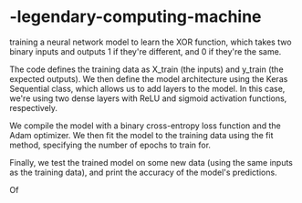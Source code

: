 # -legendary-computing-machine
training a neural network model to learn the XOR function, which takes two binary inputs and outputs 1 if they're different, and 0 if they're the same.

The code defines the training data as X_train (the inputs) and y_train (the expected outputs). We then define the model architecture using the Keras Sequential class, which allows us to add layers to the model. In this case, we're using two dense layers with ReLU and sigmoid activation functions, respectively.

We compile the model with a binary cross-entropy loss function and the Adam optimizer. We then fit the model to the training data using the fit method, specifying the number of epochs to train for.

Finally, we test the trained model on some new data (using the same inputs as the training data), and print the accuracy of the model's predictions.

Of
